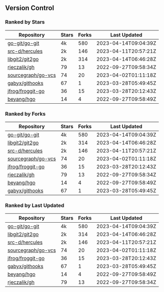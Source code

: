 ## Version Control

### Ranked by Stars

| Repository | Stars | Forks | Last Updated |
|------------|-------|-------|--------------|
| [go-git/go-git](https://github.com/go-git/go-git) | 4k | 580 | 2023-04-14T09:04:39Z |
| [src-d/hercules](https://github.com/src-d/hercules) | 2k | 146 | 2023-04-11T20:57:21Z |
| [libgit2/git2go](https://github.com/libgit2/git2go) | 2k | 314 | 2023-04-14T06:46:28Z |
| [rjeczalik/gh](https://github.com/rjeczalik/gh) | 79 | 13 | 2022-09-27T09:58:34Z |
| [sourcegraph/go-vcs](https://github.com/sourcegraph/go-vcs) | 74 | 20 | 2023-04-02T01:11:18Z |
| [gabyx/githooks](https://github.com/gabyx/githooks) | 67 | 1 | 2023-03-28T05:49:45Z |
| [jfrog/froggit-go](https://github.com/jfrog/froggit-go) | 36 | 15 | 2023-03-28T20:12:43Z |
| [beyang/hgo](https://github.com/beyang/hgo) | 14 | 4 | 2022-09-27T09:58:49Z |

### Ranked by Forks

| Repository | Stars | Forks | Last Updated |
|------------|-------|-------|--------------|
| [go-git/go-git](https://github.com/go-git/go-git) | 4k | 580 | 2023-04-14T09:04:39Z |
| [libgit2/git2go](https://github.com/libgit2/git2go) | 2k | 314 | 2023-04-14T06:46:28Z |
| [src-d/hercules](https://github.com/src-d/hercules) | 2k | 146 | 2023-04-11T20:57:21Z |
| [sourcegraph/go-vcs](https://github.com/sourcegraph/go-vcs) | 74 | 20 | 2023-04-02T01:11:18Z |
| [jfrog/froggit-go](https://github.com/jfrog/froggit-go) | 36 | 15 | 2023-03-28T20:12:43Z |
| [rjeczalik/gh](https://github.com/rjeczalik/gh) | 79 | 13 | 2022-09-27T09:58:34Z |
| [beyang/hgo](https://github.com/beyang/hgo) | 14 | 4 | 2022-09-27T09:58:49Z |
| [gabyx/githooks](https://github.com/gabyx/githooks) | 67 | 1 | 2023-03-28T05:49:45Z |

### Ranked by Last Updated

| Repository | Stars | Forks | Last Updated |
|------------|-------|-------|--------------|
| [go-git/go-git](https://github.com/go-git/go-git) | 4k | 580 | 2023-04-14T09:04:39Z |
| [libgit2/git2go](https://github.com/libgit2/git2go) | 2k | 314 | 2023-04-14T06:46:28Z |
| [src-d/hercules](https://github.com/src-d/hercules) | 2k | 146 | 2023-04-11T20:57:21Z |
| [sourcegraph/go-vcs](https://github.com/sourcegraph/go-vcs) | 74 | 20 | 2023-04-02T01:11:18Z |
| [jfrog/froggit-go](https://github.com/jfrog/froggit-go) | 36 | 15 | 2023-03-28T20:12:43Z |
| [gabyx/githooks](https://github.com/gabyx/githooks) | 67 | 1 | 2023-03-28T05:49:45Z |
| [beyang/hgo](https://github.com/beyang/hgo) | 14 | 4 | 2022-09-27T09:58:49Z |
| [rjeczalik/gh](https://github.com/rjeczalik/gh) | 79 | 13 | 2022-09-27T09:58:34Z |

